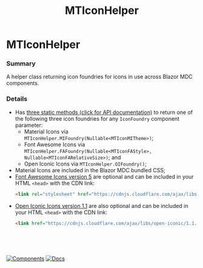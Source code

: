 ﻿---
uid: U.MTIconHelper
title: MTIconHelper
---
# MTIconHelper

### Summary

A helper class returning icon foundries for icons in use across Blazor MDC components.

### Details

- Has [three static methods (click for API documentation)](xref:BlazorMdc.MTIconHelper#methods) to return one of the following three icon foundries for any `IconFoundry` component parameter:
  - Material Icons via `MTIconHelper.MIFoundry(Nullable<MTIconMITheme>)`;
  - Font Awesome Icons via `MTIconHelper.FAFoundry(Nullable<MTIconFAStyle>, Nullable<MTIconFARelativeSize>)`; and
  - Open Iconic Icons via `MTIconHelper.OIFoundry()`;
- Material Icons are included in the Blazor MDC bundled CSS;
- [Font Awesome Icons version 5](https://fontawesome.com/changelog/latest) are optional and can be included in your HTML `<head>` with the CDN link:
    ```html
    <link rel="stylesheet" href="https://cdnjs.cloudflare.com/ajax/libs/font-awesome/5.14.0/css/all.min.css" integrity="sha512-1PKOgIY59xJ8Co8+NE6FZ+LOAZKjy+KY8iq0G4B3CyeY6wYHN3yt9PW0XpSriVlkMXe40PTKnXrLnZ9+fkDaog==" crossorigin="anonymous" />
    ```
- [Open Iconic Icons version 1.1](https://useiconic.com/open) are also optional and can be included in your HTML `<head>` with the CDN link:
    ```html
    <link href="https://cdnjs.cloudflare.com/ajax/libs/open-iconic/1.1.1/font/css/open-iconic.min.css" crossorigin="anonymous" rel="stylesheet" />
    ```

&nbsp;

&nbsp;

[![Components](https://img.shields.io/static/v1?label=See&message=Utilities&color=orange)](xref:A.Utilities)
[![Docs](https://img.shields.io/static/v1?label=API%20Documentation&message=MTIconHelper&color=brightgreen)](xref:BlazorMdc.MTIconHelper)